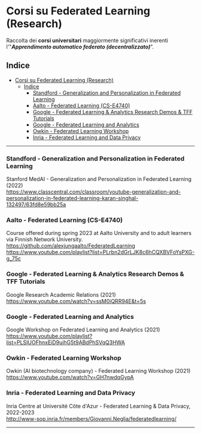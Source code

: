 # Corsi su Federated Learning (Research)
Raccolta dei **corsi universitari** maggiormente significativi inerenti l'"_**Apprendimento automatico federato (decentralizzato)**_".
 
## Indice
- [Corsi su Federated Learning (Research)](#corsi-su-federated-learning-research)
  - [Indice](#indice)
    - [Standford - Generalization and Personalization in Federated Learning](#standford---generalization-and-personalization-in-federated-learning)
    - [Aalto - Federated Learning (CS-E4740)](#aalto---federated-learning-cs-e4740)
    - [Google - Federated Learning \& Analytics Research Demos \& TFF Tutorials](#google---federated-learning--analytics-research-demos--tff-tutorials)
    - [Google - Federated Learning and Analytics](#google---federated-learning-and-analytics)
    - [Owkin - Federated Learning Workshop](#owkin---federated-learning-workshop)
    - [Inria - Federated Learning and Data Privacy](#inria---federated-learning-and-data-privacy)

 

-------------


### Standford - Generalization and Personalization in Federated Learning   
Stanford MedAI - Generalization and Personalization in Federated Learning (2022)       
https://www.classcentral.com/classroom/youtube-generalization-and-personalization-in-federated-learning-karan-singhal-132497/63fd8e59bb25a


### Aalto - Federated Learning (CS-E4740)
Course offered during spring 2023 at Aalto University and to adult learners via Finnish Network University.
https://github.com/alexjungaalto/FederatedLearning     
https://www.youtube.com/playlist?list=PLrbn2dGrLJK8c6hCQXBVFoYsPXG-g_75c


### Google - Federated Learning & Analytics Research Demos & TFF Tutorials
Google Research Academic Relations (2021)   
https://www.youtube.com/watch?v=ssM0iQRR94E&t=5s    


### Google - Federated Learning and Analytics
Google Workshop on Federated Learning and Analytics (2021)    
https://www.youtube.com/playlist?list=PLSIUOFhnxEiD9uihG5t9ABdPhSVqQ3HWA


### Owkin - Federated Learning Workshop
Owkin (AI biotechnology company) - Federated Learning Workshop (2021)    
https://www.youtube.com/watch?v=GH7nwdqGypA


### Inria - Federated Learning and Data Privacy
Inria Centre at Université Côte d'Azur - Federated Learning & Data Privacy, 2022-2023    
http://www-sop.inria.fr/members/Giovanni.Neglia/federatedlearning/



----------------------
